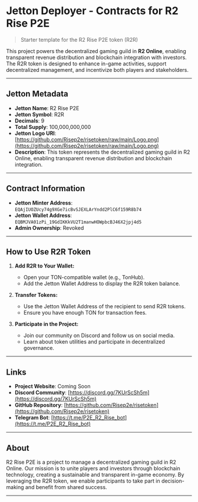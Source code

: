 # Jetton Deployer - Contracts for R2 Rise P2E

> Starter template for the R2 Rise P2E token (R2R)

This project powers the decentralized gaming guild in **R2 Online**, enabling transparent revenue distribution and blockchain integration with investors. The R2R token is designed to enhance in-game activities, support decentralized management, and incentivize both players and stakeholders.

---

## Jetton Metadata

* **Jetton Name**: R2 Rise P2E
* **Jetton Symbol**: R2R
* **Decimals**: 9
* **Total Supply**: 100,000,000,000
* **Jetton Logo URI**: [https://github.com/Risep2e/risetoken/raw/main/Logo.png](https://github.com/Risep2e/risetoken/raw/main/Logo.png)
* **Description**: This token represents the decentralized gaming guild in R2 Online, enabling transparent revenue distribution and blockchain integration.

---

## Contract Information

* **Jetton Minter Address**: `EQAjIUOZUcy74g9XGe7icBvSJEXLArYndd2PlC6f159R8b74`
* **Jetton Wallet Address**: `EQBMJVA01zPi_19GdIKKkVU2T1manwHOWpbcBJ46X2jpj4d5`
* **Admin Ownership**: Revoked

---

## How to Use R2R Token

1. **Add R2R to Your Wallet:**
   - Open your TON-compatible wallet (e.g., TonHub).
   - Add the Jetton Wallet Address to display the R2R token balance.

2. **Transfer Tokens:**
   - Use the Jetton Wallet Address of the recipient to send R2R tokens.
   - Ensure you have enough TON for transaction fees.

3. **Participate in the Project:**
   - Join our community on Discord and follow us on social media.
   - Learn about token utilities and participate in decentralized governance.

---

## Links

* **Project Website**: Coming Soon
* **Discord Community**: [https://discord.gg/7KUrScSh5m](https://discord.gg/7KUrScSh5m)
* **GitHub Repository**: [https://github.com/Risep2e/risetoken](https://github.com/Risep2e/risetoken)
* **Telegram Bot**: [https://t.me/P2E_R2_Rise_bot](https://t.me/P2E_R2_Rise_bot)

---

## About

R2 Rise P2E is a project to manage a decentralized gaming guild in R2 Online. Our mission is to unite players and investors through blockchain technology, creating a sustainable and transparent in-game economy. By leveraging the R2R token, we enable participants to take part in decision-making and benefit from shared success.

---

